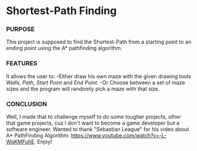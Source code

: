 # Shortest-Path Finding

### PURPOSE
This project is supposed to find the Shortest-Path from a starting point to an ending point using the A* pathfinding algorithm.

### FEATURES
It allows the user to:
	-Either draw his own maze with the given drawing tools _Walls_, _Path_, _Start Point_ and _End Point_.
	-Or Choose between a set of maze sizes and the program will randomly pick a maze with that size.

### CONCLUSION
Well, I made that to challenge myself to do some tougher projects, other that game projects, cuz I don't want to become a game developer but a software engineer.
Wanted to thank "Sebastian League" for his video about A* PathFinding Algorithm: https://www.youtube.com/watch?v=-L-WgKMFuhE.
Enjoy!